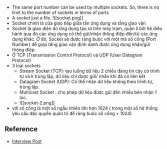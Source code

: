 - The same port number can be used by multiple sockets. So, there is no limit to the number of sockets in terms of ports
- A socket just a file. 
![[socket.png]]
- Socket chính là cửa giao tiếp giữa tần ứng dụng và tầng giao vận
- Socket là giao diện do ứng dụng tạo ra trên máy trạm, quản lí bởi hệ điều hành qua đó các ứng dụng có thể gửi/nhận thông điệp đến/từ các ứng dụng khác. Ở đó, Socket sẽ được ràng buộc với một mã số cổng (Port Number) để giúp tầng giao vận định danh được ứng dụng nhận/gửi thông điệp.
- Ở TCP (Transmission Control Protocol) và UDP (User Datagram Protocol)
- 3 loại sockets
    - Stream Socket (TCP): tạo luồng dữ liệu 2 chiều đáng tin cậy có trình tự và k trùng lặp, dữ liệu chỉ được gửi/ nhắn khi đã có liên kết
    - Datagram Socket (UDP): Có thể nhận dữ liệu không theo trình tự, trùng lặp.
    - Multicast Socket : cho phép dữ liệu được gửi đến nhiều bên nhận 1 lúc.
    - ![[socket-2.png]]
- với số cổng là một số ngẫu nhiên lớn hơn 1024 ( trong một số hệ thống yêu cầu đặc quyền quản trị để ràng buộc số cổng < 1024)
## Reference
- [Interview Post](https://www.linkedin.com/posts/interview-ready_how-many-socket-connections-can-one-server-activity-7108811787973619712-chPT#:~:text=A%20socket%20is%20a%20logical,sockets%20in%20terms%20of%20ports.)